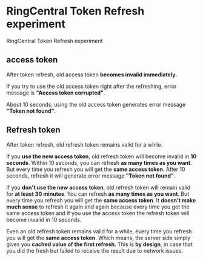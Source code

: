 # RingCentral Token Refresh experiment

RingCentral Token Refresh experiment


## access token

After token refresh, old access token **becomes invalid immediately**.

If you try to use the old access token right after the refreshing, error message is **"Access token corrupted"**. 

About 10 seconds, using the old access token generates error message **"Token not found"**.


## Refresh token

After token refresh, old refresh token remains valid for a while.

If you **use the new access token**, old refresh token will become invalid in **10 seconds**. 
Within 10 seconds, you can refresh **as many times as you want**.
But every time you refresh you will get the **same access token**. 
After 10 seconds, refresh it will generate error message **"Token not found"**.

If you **don't use the new access token**, old refresh token will remain valid for **at least 30 minutes**.
You can refresh **as many times as you want**.
But every time you refresh you will get the **same access token**. 
It **doesn't make much sense** to refresh it again and again because every time you get the same access token and if you use the access token the refresh token will become invalid in 10 seconds.

Even an old refresh token remains valid for a while, every time you refresh you will get the **same access token**. 
Which means, the server side simply gives you **cached value of the first refresh**.
This is **by design**, in case that you did the fresh but failed to receive the result due to network issues.
